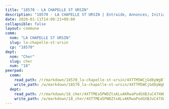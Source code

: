 ```yaml
---
title: "18570 - LA CHAPELLE ST URSIN"
description: "18570 - LA CHAPELLE ST URSIN | Entraide, Annonces, Initiatives"
date: 2020-01-11T14:09:21+09:00
collapsible: false
layout: commune
comm:
  nom: "LA CHAPELLE ST URSIN"
  slug: la-chapelle-st-ursin
  cp: "18570"
dept:
  nom: "Cher"
  slug: cher
  num: "18"
peerpad:
  comm:
    read_path: /r/markdown/18570_la-chapelle-st-ursin/4XTTM5WCjGd8yWgBTxK2eSbFrZN3aFgtFD8hHAt4zwes7KcMj
    write_path: /w/markdown/18570_la-chapelle-st-ursin/4XTTM5WCjGd8yWgBTxK2eSbFrZN3aFgtFD8hHAt4zwes7KcMj-K3TgTmd6Ns3BWAfaywD9KHTRzB1G3MyPqtqdDtQ5Q9dptqx2csxpQR2czAkkW7vf4V71dmehaN4cske9kE5atthjqgwZBetZqhqhtG8c7t4xsCJR6zwp9woJaTXY9XLK8bj2fZCH
  dept:
    read_path: /r/markdown/18_cher/4XTTMEa5PWDZtxALvAKRwaPodGXBJuC47XWLMLZ5hCaMSik3w
    write_path: /w/markdown/18_cher/4XTTMEa5PWDZtxALvAKRwaPodGXBJuC47XWLMLZ5hCaMSik3w-K3TgTvT6tiupPRTeoV2zMggT6E77BmY6Zeeqwk1pvv6Bfo4GHKoyLD2hQDLMcNajnfixB5aDgngmFZba1jsFtXhXJhkZaMz5Fno5UjuUU6mkQFXv9cWu6FJLmGRziLMtgTSufDeD
---
```


